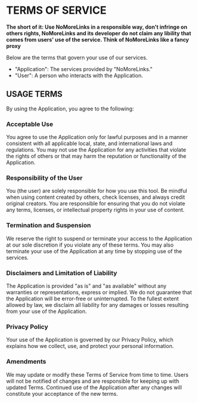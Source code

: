 # TERMS OF SERVICE
**The short of it: Use NoMoreLinks in a responsible way, don't infringe on others rights, NoMoreLinks and its developer do not claim any libility that comes from users' use of the service. Think of NoMoreLinks like a fancy proxy**

Below are the terms that govern your use of our services.

- "Application": The services provided by "NoMoreLinks."
- "User": A person who interacts with the Application.

## USAGE TERMS
By using the Application, you agree to the following:

### Acceptable Use
You agree to use the Application only for lawful purposes and in a manner consistent with all applicable local, state, and international laws and regulations. You may not use the Application for any activities that violate the rights of others or that may harm the reputation or functionality of the Application.

### Responsibility of the User
You (the user) are solely responsible for how you use this tool. Be mindful when using content created by others, check licenses, and always credit original creators. You are responsible for ensuring that you do not violate any terms, licenses, or intellectual property rights in your use of content.

### Termination and Suspension
We reserve the right to suspend or terminate your access to the Application at our sole discretion if you violate any of these terms. You may also terminate your use of the Application at any time by stopping use of the services.

### Disclaimers and Limitation of Liability
The Application is provided "as is" and "as available" without any warranties or representations, express or implied. We do not guarantee that the Application will be error-free or uninterrupted. To the fullest extent allowed by law, we disclaim all liability for any damages or losses resulting from your use of the Application.

### Privacy Policy
Your use of the Application is governed by our Privacy Policy, which explains how we collect, use, and protect your personal information.

### Amendments
We may update or modify these Terms of Service from time to time. Users will not be notified of changes and are responsible for keeping up with updated Terms. Continued use of the Application after any changes will constitute your acceptance of the new terms.
